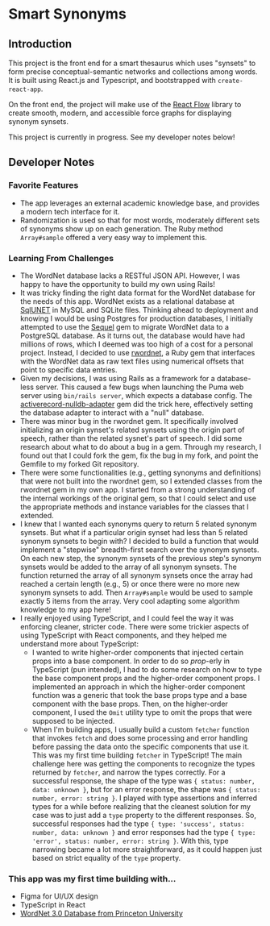 # Smart Synonyms

## Introduction

This project is the front end for a smart thesaurus which uses "synsets" to form precise conceptual-semantic networks and collections among words. It is built using React.js and Typescript, and bootstrapped with `create-react-app`.

On the front end, the project will make use of the [React Flow](https://reactflow.dev/) library to create smooth, modern, and accessible force graphs for displaying synonym synsets.

This project is currently in progress. See my developer notes below!

## Developer Notes

### Favorite Features

- The app leverages an external academic knowledge base, and provides a modern tech interface for it.
- Randomization is used so that for most words, moderately different sets of synonyms show up on each generation. The Ruby method `Array#sample` offered a very easy way to implement this.

### Learning From Challenges

- The WordNet database lacks a RESTful JSON API. However, I was happy to have the opportunity to build my own using Rails!
- It was tricky finding the right data format for the WordNet database for the needs of this app. WordNet exists as a relational database at [SqlUNET](http://sqlunet.sourceforge.net/) in MySQL and SQLite files. Thinking ahead to deployment and knowing I would be using Postgres for production databases, I initially attempted to use the [Sequel](https://github.com/jeremyevans/sequel) gem to migrate WordNet data to a PostgreSQL database. As it turns out, the database would have had millions of rows, which I deemed was too high of a cost for a personal project. Instead, I decided to use [rwordnet](https://github.com/doches/rwordnet), a Ruby gem that interfaces with the WordNet data as raw text files using numerical offsets that point to specific data entries.
- Given my decisions, I was using Rails as a framework for a database-less server. This caused a few bugs when launching the Puma web server using `bin/rails server`, which expects a database config. The [activerecord-nulldb-adapter](https://github.com/nulldb/nulldb) gem did the trick here, effectively setting the database adapter to interact with a "null" database.
- There was minor bug in the rwordnet gem. It specifically involved initializing an origin synset's related synsets using the origin part of speech, rather than the related sysnet's part of speech. I did some research about what to do about a bug in a gem. Through my research, I found out that I could fork the gem, fix the bug in my fork, and point the Gemfile to my forked Git repository.
- There were some functionalities (e.g., getting synonyms and definitions) that were not built into the rwordnet gem, so I extended classes from the rwordnet gem in my own app. I started from a strong understanding of the internal workings of the original gem, so that I could select and use the appropriate methods and instance variables for the classes that I extended.
- I knew that I wanted each synonyms query to return 5 related synonym synsets. But what if a particular origin synset had less than 5 related synonym synsets to begin with? I decided to build a function that would implement a "stepwise" breadth-first search over the synonym synsets. On each new step, the synonym synsets of the previous step's synonym synsets would be added to the array of all synonym synsets. The function returned the array of all synonym synsets once the array had reached a certain length (e.g., 5) or once there were no more new synonym synsets to add. Then `Array#sample` would be used to sample exactly 5 items from the array. Very cool adapting some algorithm knowledge to my app here!
- I really enjoyed using TypeScript, and I could feel the way it was enforcing cleaner, stricter code. There were some trickier aspects of using TypeScript with React components, and they helped me understand more about TypeScript:
  - I wanted to write higher-order components that injected certain props into a base component. In order to do so <i>prop</i>-erly in TypeScript (pun intended), I had to do some research on how to type the base component props and the higher-order component props. I implemented an approach in which the higher-order component function was a generic that took the base props type and a base component with the base props. Then, on the higher-order component, I used the `Omit` utility type to omit the props that were supposed to be injected.
  - When I'm building apps, I usually build a custom `fetcher` function that invokes `fetch` and does some processing and error handling before passing the data onto the specific components that use it. This was my first time building `fetcher` in TypeScript! The main challenge here was getting the components to recognize the types returned by `fetcher`, and narrow the types correctly. For a successful response, the shape of the type was `{ status: number, data: unknown }`, but for an error response, the shape was `{ status: number, error: string }`. I played with type assertions and inferred types for a while before realizing that the cleanest solution for my case was to just add a `type` property to the different responses. So, successful responses had the type `{ type: 'success', status: number, data: unknown }` and error responses had the type `{ type: 'error', status: number, error: string }`. With this, type narrowing became a lot more straightforward, as it could happen just based on strict equality of the `type` property.

### This app was my first time building with...

- Figma for UI/UX design
- TypeScript in React
- [WordNet 3.0 Database from Princeton University](https://wordnet.princeton.edu/)
